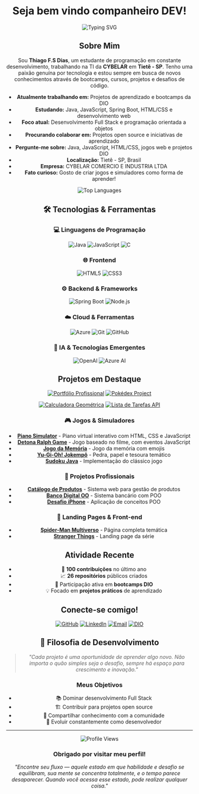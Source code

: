 <div align="center">

# Seja bem vindo companheiro DEV!

</div>

<div align="center">
  <img src="https://readme-typing-svg.herokuapp.com?font=Fira+Code&weight=500&size=22&pause=1000&color=2196F3&width=500&lines=Desenvolvedor+Full+Stack+Jr;Estudante+de+Programa%C3%A7%C3%A3o;Apaixonado+por+Tecnologia;DIO+Bootcamp+Student!" alt="Typing SVG" />
</div>

<div align="center">

## Sobre Mim

</div>

<div align="center">

Sou **Thiago F.S Dias**, um estudante de programação em constante desenvolvimento, trabalhando na TI da **CYBELAR** em **Tietê - SP**. Tenho uma paixão genuína por tecnologia e estou sempre em busca de novos conhecimentos através de bootcamps, cursos, projetos e desafios de código.

</div>

<div align="center">

- **Atualmente trabalhando em:** Projetos de aprendizado e bootcamps da DIO
- **Estudando:** Java, JavaScript, Spring Boot, HTML/CSS e desenvolvimento web
- **Foco atual:** Desenvolvimento Full Stack e programação orientada a objetos
- **Procurando colaborar em:** Projetos open source e iniciativas de aprendizado
- **Pergunte-me sobre:** Java, JavaScript, HTML/CSS, jogos web e projetos DIO
- **Localização:** Tietê - SP, Brasil
- **Empresa:** CYBELAR COMERCIO E INDUSTRIA LTDA
- **Fato curioso:** Gosto de criar jogos e simuladores como forma de aprender!

</div>

<div align="center">
  <img src="https://github-readme-stats.vercel.app/api/top-langs/?username=tremedam&layout=compact&theme=tokyonight&hide_border=true" alt="Top Languages" />
</div>

<div align="center">

## 🛠️ Tecnologias & Ferramentas

</div>

<div align="center">
  
### 💻 Linguagens de Programação
![Java](https://img.shields.io/badge/-Java-007396?style=for-the-badge&logo=java&logoColor=white)
![JavaScript](https://img.shields.io/badge/-JavaScript-F7DF1E?style=for-the-badge&logo=javascript&logoColor=black)
![C](https://img.shields.io/badge/-C-00599C?style=for-the-badge&logo=c&logoColor=white)

### 🌐 Frontend
![HTML5](https://img.shields.io/badge/-HTML5-E34F26?style=for-the-badge&logo=html5&logoColor=white)
![CSS3](https://img.shields.io/badge/-CSS3-1572B6?style=for-the-badge&logo=css3&logoColor=white)

### ⚙️ Backend & Frameworks
![Spring Boot](https://img.shields.io/badge/-Spring%20Boot-6DB33F?style=for-the-badge&logo=spring-boot&logoColor=white)
![Node.js](https://img.shields.io/badge/-Node.js-339933?style=for-the-badge&logo=node.js&logoColor=white)

### ☁️ Cloud & Ferramentas
![Azure](https://img.shields.io/badge/-Microsoft%20Azure-0078D4?style=for-the-badge&logo=microsoft-azure&logoColor=white)
![Git](https://img.shields.io/badge/-Git-F05032?style=for-the-badge&logo=git&logoColor=white)
![GitHub](https://img.shields.io/badge/-GitHub-181717?style=for-the-badge&logo=github&logoColor=white)

### 🤖 IA & Tecnologias Emergentes
![OpenAI](https://img.shields.io/badge/-OpenAI-412991?style=for-the-badge&logo=openai&logoColor=white)
![Azure AI](https://img.shields.io/badge/-Azure%20AI-0078D4?style=for-the-badge&logo=microsoft-azure&logoColor=white)

</div>

<div align="center">

## Projetos em Destaque

</div>

<div align="center">
  
[![Portfólio Profissional](https://github-readme-stats.vercel.app/api/pin/?username=tremedam&repo=Portifolio_Pro&theme=tokyonight&hide_border=true)](https://github.com/tremedam/Portifolio_Pro)
[![Pokédex Project](https://github-readme-stats.vercel.app/api/pin/?username=tremedam&repo=Projeto_Pokedex&theme=tokyonight&hide_border=true)](https://github.com/tremedam/Projeto_Pokedex)

[![Calculadora Geométrica](https://github-readme-stats.vercel.app/api/pin/?username=tremedam&repo=Calc_Geometrica_C&theme=tokyonight&hide_border=true)](https://github.com/tremedam/Calc_Geometrica_C)
[![Lista de Tarefas API](https://github-readme-stats.vercel.app/api/pin/?username=tremedam&repo=Lista_Tarefas_DIO&theme=tokyonight&hide_border=true)](https://github.com/tremedam/Lista_Tarefas_DIO)

</div>

<div align="center">

### 🎮 Jogos & Simuladores

</div>

<div align="center">

- **[Piano Simulator](https://github.com/tremedam/Piano_Simulator)** - Piano virtual interativo com HTML, CSS e JavaScript
- **[Detona Ralph Game](https://github.com/tremedam/Detona_Ralph_Game)** - Jogo baseado no filme, com eventos JavaScript
- **[Jogo da Memória](https://github.com/tremedam/Jogo_Memoria)** - Jogo da memória com emojis
- **[Yu-Gi-Oh! Jokempô](https://github.com/tremedam/Projeto_Yugioh_DIO)** - Pedra, papel e tesoura temático
- **[Sudoku Java](https://github.com/tremedam/Sudoku_Java_DIO)** - Implementação do clássico jogo

</div>

<div align="center">

### 💼 Projetos Profissionais

</div>

<div align="center">

- **[Catálogo de Produtos](https://github.com/tremedam/Catalogo_de_Produtos_DIO)** - Sistema web para gestão de produtos
- **[Banco Digital OO](https://github.com/tremedam/lab-banco-digital-oo)** - Sistema bancário com POO
- **[Desafio iPhone](https://github.com/tremedam/Desafio_Iphone_DIO)** - Aplicação de conceitos POO

</div>

<div align="center">

### 🎨 Landing Pages & Front-end

</div>

<div align="center">

- **[Spider-Man Multiverso](https://github.com/tremedam/Spider_Man_Multi_DIO)** - Página completa temática
- **[Stranger Things](https://github.com/tremedam/Landing_Page_ST_DIO)** - Landing page da série

</div>

<div align="center">

## Atividade Recente

</div>

<div align="center">

- 🎯 **100 contribuições** no último ano
- 📈 **26 repositórios** públicos criados
- 🚀 Participação ativa em **bootcamps DIO**
- 💡 Focado em **projetos práticos** de aprendizado

</div>

<div align="center">

## Conecte-se comigo!

</div>

<div align="center">
  
[![GitHub](https://img.shields.io/badge/-GitHub-181717?style=for-the-badge&logo=github&logoColor=white)](https://github.com/tremedam)
[![LinkedIn](https://img.shields.io/badge/-LinkedIn-0077B5?style=for-the-badge&logo=linkedin&logoColor=white)](https://www.linkedin.com/in/thiago-fellipe-28471a26a/)
[![Email](https://img.shields.io/badge/-Email-D14836?style=for-the-badge&logo=gmail&logoColor=white)](mailto:thiagofellipe055@gmail.com)
[![DIO](https://img.shields.io/badge/-Digital%20Innovation%20One-8A2BE2?style=for-the-badge&logo=dio&logoColor=white)](https://www.dio.me/users/thiagofellipe055)

</div>

<div align="center">

## 💭 Filosofia de Desenvolvimento

</div>

<div align="center">

> *"Cada projeto é uma oportunidade de aprender algo novo. Não importa o quão simples seja o desafio, sempre há espaço para crescimento e inovação."*

</div>

<div align="center">
  
### Meus Objetivos

</div>

<div align="center">

- 📚 Dominar desenvolvimento Full Stack
- 🏗️ Contribuir para projetos open source
- 🌟 Compartilhar conhecimento com a comunidade
- 🚀 Evoluir constantemente como desenvolvedor

</div>

---

<div align="center">
  <img src="https://komarev.com/ghpvc/?username=tremedam&color=blueviolet&style=for-the-badge&label=VISUALIZAÇÕES+DO+PERFIL" alt="Profile Views" />
</div>

<div align="center">
  <h3>Obrigado por visitar meu perfil!</h3>
  <p><i>"Encontre seu fluxo — aquele estado em que habilidade e desafio se equilibram, sua mente se concentra totalmente, e o tempo parece desaparecer. Quando você acessa esse estado, pode realizar qualquer coisa."</i></p>
</div>
